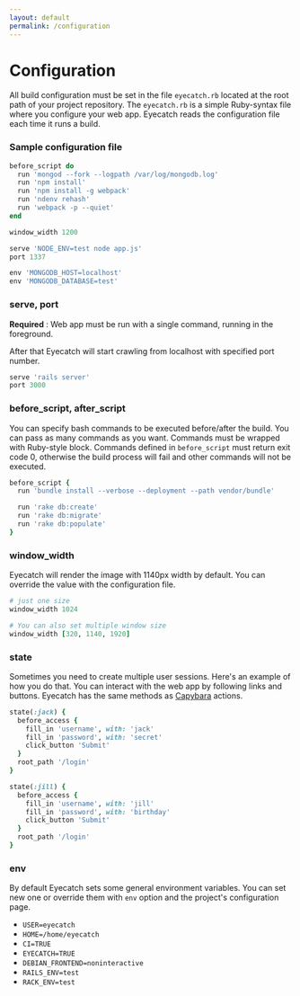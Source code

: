 ```yaml
---
layout: default
permalink: /configuration
---
```



Configuration
=====

All build configuration must be set in the file `eyecatch.rb` located at the root path of your project repository. The `eyecatch.rb` is a simple Ruby-syntax file where you configure your web app. Eyecatch reads the configuration file each time it runs a build.

### Sample configuration file
```ruby
before_script do
  run 'mongod --fork --logpath /var/log/mongodb.log'
  run 'npm install'
  run 'npm install -g webpack'
  run 'ndenv rehash'
  run 'webpack -p --quiet'
end

window_width 1200

serve 'NODE_ENV=test node app.js'
port 1337

env 'MONGODB_HOST=localhost'
env 'MONGODB_DATABASE=test'
```

### serve, port
**Required** : Web app must be run with a single command, running in the foreground.

After that Eyecatch will start crawling from localhost with specified port number.

```ruby
serve 'rails server'
port 3000
```

### before_script, after_script
You can specify bash commands to be executed before/after the build.
You can pass as many commands as you want. Commands must be wrapped with Ruby-style block.
Commands defined in `before_script` must return exit code 0, otherwise the build process will fail and
other commands will not be executed.

```ruby
before_script {
  run 'bundle install --verbose --deployment --path vendor/bundle'

  run 'rake db:create'
  run 'rake db:migrate'
  run 'rake db:populate'
}
```

### window_width
Eyecatch will render the image with 1140px width by default.
You can override the value with the configuration file.

```ruby
# just one size
window_width 1024
```

```ruby
# You can also set multiple window size
window_width [320, 1140, 1920]
```

### state
Sometimes you need to create multiple user sessions. Here's an example of how you do that.
You can interact with the web app by following links and buttons. Eyecatch has the same methods as [Capybara](http://www.rubydoc.info/github/jnicklas/capybara/master/Capybara/Node/Actions) actions.

```ruby
state(:jack) {
  before_access {
    fill_in 'username', with: 'jack'
    fill_in 'password', with: 'secret'
    click_button 'Submit'
  }
  root_path '/login'
}

state(:jill) {
  before_access {
    fill_in 'username', with: 'jill'
    fill_in 'password', with: 'birthday'
    click_button 'Submit'
  }
  root_path '/login'
}
```

### env
By default Eyecatch sets some general environment variables.
You can set new one or override them with `env` option and the project's configuration page.

- `USER=eyecatch`
- `HOME=/home/eyecatch`
- `CI=TRUE`
- `EYECATCH=TRUE`
- `DEBIAN_FRONTEND=noninteractive`
- `RAILS_ENV=test`
- `RACK_ENV=test`
